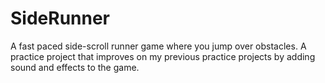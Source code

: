 # SideRunner
 A fast paced side-scroll runner game where you jump over obstacles. A practice project that improves on my previous practice projects by adding sound and effects to the game.
